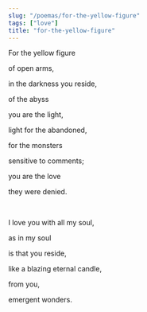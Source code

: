 ```yaml
---
slug: "/poemas/for-the-yellow-figure"
tags: ["love"]
title: "for-the-yellow-figure"
---
```

For the yellow figure

of open arms,

in the darkness you reside,

of the abyss

you are the light,

light for the abandoned,

for the monsters

sensitive to comments;

you are the love

they were denied.

&nbsp;

I love you with all my soul,

as in my soul

is that you reside,

like a blazing eternal candle,

from you,

emergent wonders.